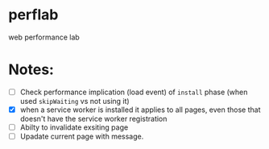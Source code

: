 # perflab
web performance lab
# Notes:
- [ ] Check performance implication (load event) of `install` phase (when used `skipWaiting` vs not using it)
- [x] when a service worker is installed it applies to all pages, even those that doesn't have the service worker registration 
- [ ] Abilty to invalidate exsiting page
- [ ] Upadate current page with message.